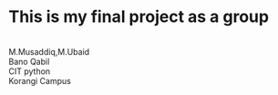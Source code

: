 # This is my final project as a group 
<br>
M.Musaddiq,M.Ubaid
<br>
Bano Qabil 
<br>
CIT python 
<br>
Korangi Campus 
